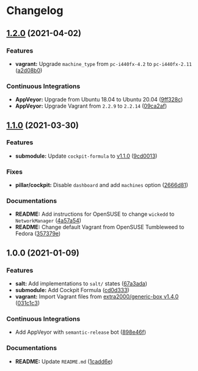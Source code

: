 # Changelog

## [1.2.0](https://github.com/extra2000/cockpit-box/compare/v1.1.0...v1.2.0) (2021-04-02)


### Features

* **vagrant:** Upgrade `machine_type` from `pc-i440fx-4.2` to `pc-i440fx-2.11` ([a2d08b0](https://github.com/extra2000/cockpit-box/commit/a2d08b0b4a941557049c133d3965e654052a0d83))


### Continuous Integrations

* **AppVeyor:** Upgrade from Ubuntu 18.04 to Ubuntu 20.04 ([9ff328c](https://github.com/extra2000/cockpit-box/commit/9ff328c1083c1e14e6ccd30a8a48fbbec87d760b))
* **AppVeyor:** Upgrade Vagrant from `2.2.9` to `2.2.14` ([09ca2af](https://github.com/extra2000/cockpit-box/commit/09ca2af5d6100a7f73024ddb7b84e05fc796a51d))

## [1.1.0](https://github.com/extra2000/cockpit-box/compare/v1.0.0...v1.1.0) (2021-03-30)


### Features

* **submodule:** Update `cockpit-formula` to [v1.1.0](https://github.com/extra2000/cockpit-formula/releases/tag/v1.1.0) ([9cd0013](https://github.com/extra2000/cockpit-box/commit/9cd0013d1f760ff1679d63ba40df28e296222485))


### Fixes

* **pillar/cockpit:** Disable `dashboard` and add `machines` option ([2666d81](https://github.com/extra2000/cockpit-box/commit/2666d8122c44e0a207bc863fbc6573958a8065c1))


### Documentations

* **README:** Add instructions for OpenSUSE to change `wickedd` to `NetworkManager` ([4a57a54](https://github.com/extra2000/cockpit-box/commit/4a57a540ce9540cddacde4287b89b8253ae8fb3e))
* **README:** Change default Vagrant from OpenSUSE Tumbleweed to Fedora ([357379e](https://github.com/extra2000/cockpit-box/commit/357379e8fd468733b162bcf180699f4f8f96ab98))

## 1.0.0 (2021-01-09)


### Features

* **salt:** Add implementations to `salt/` states ([67a3ada](https://github.com/extra2000/cockpit-box/commit/67a3adafb14780851f062e81effc3754024aca13))
* **submodule:** Add Cockpit Formula ([cd0d333](https://github.com/extra2000/cockpit-box/commit/cd0d33323add6c38132e369c96ce514fbea988c2))
* **vagrant:** Import Vagrant files from [extra2000/generic-box v1.4.0](https://github.com/extra2000/generic-box/releases/tag/v1.4.0) ([031c1c3](https://github.com/extra2000/cockpit-box/commit/031c1c31fd2c91b51beb61925ec1dfa19fb62ee8))


### Continuous Integrations

* Add AppVeyor with `semantic-release` bot ([898e46f](https://github.com/extra2000/cockpit-box/commit/898e46f3c22df6a1e92c9468bfc66a428645e253))


### Documentations

* **README:** Update `README.md` ([1cadd6e](https://github.com/extra2000/cockpit-box/commit/1cadd6e546a212bf78ea3ecda57118da761a0323))

